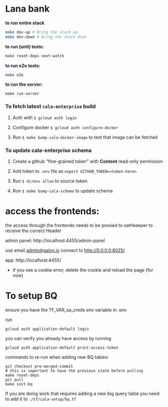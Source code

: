 # Lana bank

**to run entire stack**
```bash
make dev-up # Bring the stack up
make dev-down # Bring the stack down
```

**to run (unit) tests:**

```bash
make reset-deps next-watch
```

**to run e2e tests:**

```bash
make e2e
```

**to run the server:**

```
make run-server
```

### To fetch latest `cala-enterprise` build

1. Auth with `$ gcloud auth login`

1. Configure docker `$ gcloud auth configure-docker`

1. Run `$ make bump-cala-docker-image` to test that image can be fetched

### To update cala-enterprise schema

1. Create a github "fine-grained token" with **Content** read-only permission

1. Add token to `.env` file as `export GITHUB_TOKEN=<token-here>`

1. Run `$ direnv allow` to source token

1. Run `$ make bump-cala-schema` to update schema

# access the frontends:

the access through the frontends needs to be proxied to oathkeeper to receive the correct Header

admin panel: http://localhost:4455/admin-panel

use email admin@galoy.io
connect to http://0.0.0.0:8025/

app: http://localhost:4455/

- if you see a cookie error, delete the cookie and reload the page (for now)

# To setup BQ 

ensure you have the TF_VAR_sa_creds env variable in .env 

run 

```
gcloud auth application-default login
```

you can verify you already have access by running 
```
gcloud auth application-default print-access-token
```

commands to re-run when adding new BQ tables:

```
git checkout pre-merged-commit
# this is important to have the previous state before pulling
make reset-deps
git pull
make init-bq
```

If you are doing work that requires adding a new big query table you need to add it to `./tf/cala-setup/bq.tf`
